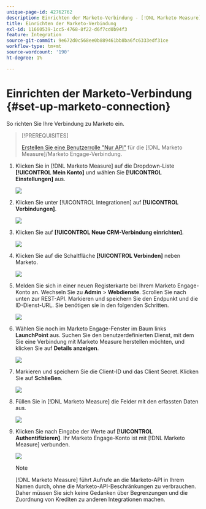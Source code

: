 ```yaml
---
unique-page-id: 42762762
description: Einrichten der Marketo-Verbindung - [!DNL Marketo Measure]
title: Einrichten der Marketo-Verbindung
exl-id: 11660539-1cc5-4768-8f22-d6f7cd0b94f3
feature: Integration
source-git-commit: 9e672d0c568ee0b889461bb8ba6fc6333edf31ce
workflow-type: tm+mt
source-wordcount: '190'
ht-degree: 1%

---
```


# Einrichten der Marketo-Verbindung {#set-up-marketo-connection}

So richten Sie Ihre Verbindung zu Marketo ein.

>[!PREREQUISITES]
>
>[Erstellen Sie eine Benutzerrolle &quot;Nur API&quot;](https://experienceleague.adobe.com/docs/marketo/using/product-docs/administration/users-and-roles/create-an-api-only-user.html) für die [!DNL Marketo Measure]/Marketo Engage-Verbindung.

1. Klicken Sie in [!DNL Marketo Measure] auf die Dropdown-Liste **[!UICONTROL Mein Konto]** und wählen Sie **[!UICONTROL Einstellungen]** aus.

   ![](assets/set-up-marketo-connection-1.png)

1. Klicken Sie unter [!UICONTROL Integrationen] auf **[!UICONTROL Verbindungen]**.

   ![](assets/set-up-marketo-connection-2.png)

1. Klicken Sie auf **[!UICONTROL Neue CRM-Verbindung einrichten]**.

   ![](assets/set-up-marketo-connection-3.png)

1. Klicken Sie auf die Schaltfläche **[!UICONTROL Verbinden]** neben Marketo.

   ![](assets/set-up-marketo-connection-4.png)

1. Melden Sie sich in einer neuen Registerkarte bei Ihrem Marketo Engage-Konto an. Wechseln Sie zu **Admin** > **Webdienste**. Scrollen Sie nach unten zur REST-API. Markieren und speichern Sie den Endpunkt und die ID-Dienst-URL. Sie benötigen sie in den folgenden Schritten.

   ![](assets/set-up-marketo-connection-5.png)

1. Wählen Sie noch im Marketo Engage-Fenster im Baum links **LaunchPoint** aus. Suchen Sie den benutzerdefinierten Dienst, mit dem Sie eine Verbindung mit Marketo Measure herstellen möchten, und klicken Sie auf **Details anzeigen**.

   ![](assets/set-up-marketo-connection-6.png)

1. Markieren und speichern Sie die Client-ID und das Client Secret. Klicken Sie auf **Schließen**.

   ![](assets/set-up-marketo-connection-7.png)

1. Füllen Sie in [!DNL Marketo Measure] die Felder mit den erfassten Daten aus.

   ![](assets/set-up-marketo-connection-8.png)

1. Klicken Sie nach Eingabe der Werte auf **[!UICONTROL Authentifizieren]**. Ihr Marketo Engage-Konto ist mit [!DNL Marketo Measure] verbunden.

   ![](assets/set-up-marketo-connection-9.png)

   >[!NOTE]
   >
   >[!DNL Marketo Measure] führt Aufrufe an die Marketo-API in Ihrem Namen durch, ohne die Marketo-API-Beschränkungen zu verbrauchen. Daher müssen Sie sich keine Gedanken über Begrenzungen und die Zuordnung von Krediten zu anderen Integrationen machen.
